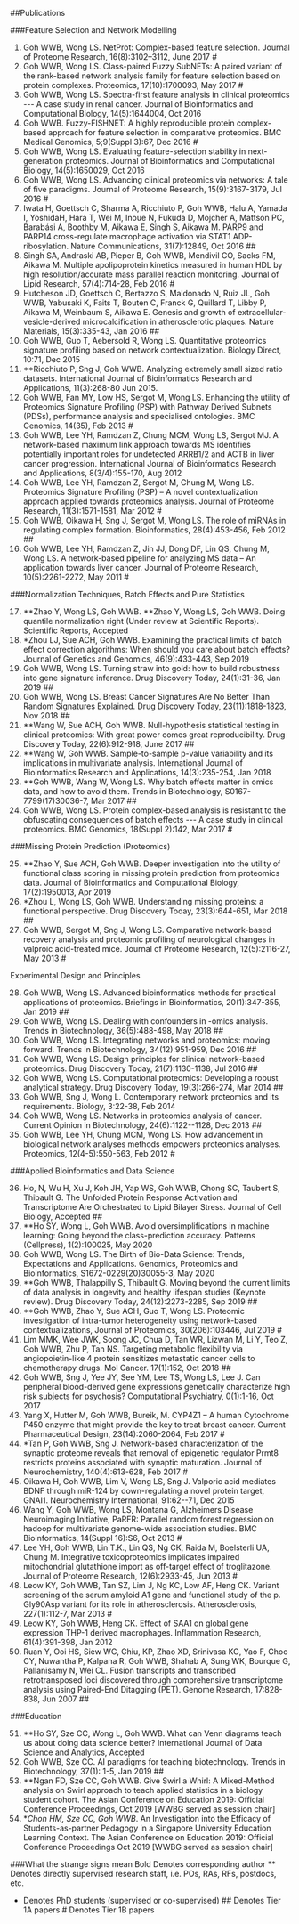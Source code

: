 ##Publications

###Feature Selection and Network Modelling

1.	Goh WWB, Wong LS. NetProt: Complex-based feature selection. Journal of Proteome Research, 16(8):3102–3112, June 2017 #
2.	Goh WWB, Wong LS. Class-paired Fuzzy SubNETs: A paired variant of the rank-based network analysis family for feature selection based on protein complexes. Proteomics, 17(10):1700093, May 2017 #
3.	Goh WWB, Wong LS. Spectra-first feature analysis in clinical proteomics --- A case study in renal cancer. Journal of Bioinformatics and Computational Biology, 14(5):1644004, Oct 2016 
4.	Goh WWB. Fuzzy-FISHNET: A highly reproducible protein complex-based approach for feature selection in comparative proteomics. BMC Medical Genomics, 5;9(Suppl 3):67, Dec 2016 #
5.	Goh WWB, Wong LS. Evaluating feature-selection stability in next-generation proteomics. Journal of Bioinformatics and Computational Biology, 14(5):1650029, Oct 2016 
6.	Goh WWB, Wong LS. Advancing clinical proteomics via networks: A tale of five paradigms. Journal of Proteome Research, 15(9):3167-3179, Jul 2016 #
7.	Iwata H, Goettsch C, Sharma A, Ricchiuto P, Goh WWB, Halu A, Yamada I, YoshidaH, Hara T, Wei M, Inoue N, Fukuda D, Mojcher A, Mattson PC, Barabási A, Boothby M, Aikawa E, Singh S, Aikawa M. PARP9 and PARP14 cross-regulate macrophage activation via STAT1 ADP-ribosylation. Nature Communications, 31(7):12849, Oct 2016 ##
8.	Singh SA, Andraski AB, Pieper B, Goh WWB, Mendivil CO, Sacks FM, Aikawa M. Multiple apolipoprotein kinetics measured in human HDL by high resolution/accurate mass parallel reaction monitoring. Journal of Lipid Research, 57(4):714-28, Feb 2016 # 
9.	Hutcheson JD, Goettsch C, Bertazzo S, Maldonado N, Ruiz JL, Goh WWB, Yabusaki K, Faits T, Bouten C, Franck G, Quillard T, Libby P, Aikawa M, Weinbaum S, Aikawa E. Genesis and growth of extracellular-vesicle-derived microcalcification in atherosclerotic plaques. Nature Materials, 15(3):335-43, Jan 2016 ##
10.	Goh WWB, Guo T, Aebersold R, Wong LS. Quantitative proteomics signature profiling based on network contextualization. Biology Direct, 10:71, Dec 2015 
11.	**Ricchiuto P, Sng J, Goh WWB. Analyzing extremely small sized ratio datasets. International Journal of Bioinformatics Research and Applications, 11(3):268-80 Jun 2015. 
12.	Goh WWB, Fan MY, Low HS, Sergot M, Wong LS. Enhancing the utility of Proteomics Signature Profiling (PSP) with Pathway Derived Subnets (PDSs), performance analysis and specialised ontologies. BMC Genomics, 14(35), Feb 2013 #
13.	Goh WWB, Lee YH, Ramdzan Z, Chung MCM, Wong LS, Sergot MJ. A network-based maximum link approach towards MS identifies potentially important roles for undetected ARRB1/2 and ACTB in liver cancer progression. International Journal of Bioinformatics Research and Applications, 8(3/4):155-170, Aug 2012
14.	Goh WWB, Lee YH, Ramdzan Z, Sergot M, Chung M, Wong LS. Proteomics Signature Profiling (PSP) – A novel contextualization approach applied towards proteomics analysis. Journal of Proteome Research, 11(3):1571-1581, Mar 2012 #
15.	Goh WWB, Oikawa H, Sng J, Sergot M, Wong LS. The role of miRNAs in regulating complex formation. Bioinformatics, 28(4):453-456, Feb 2012 ##
16.	Goh WWB, Lee YH, Ramdzan Z, Jin JJ, Dong DF, Lin QS, Chung M, Wong LS. A network-based pipeline for analyzing MS data – An application towards liver cancer. Journal of Proteome Research, 10(5):2261-2272, May 2011 #

###Normalization Techniques, Batch Effects and Pure Statistics

17.	**Zhao Y, Wong LS, Goh WWB. **Zhao Y, Wong LS, Goh WWB. Doing quantile normalization right (Under review at Scientific Reports). Scientific Reports, Accepted
18.	*Zhou LJ, Sue ACH, Goh WWB. Examining the practical limits of batch effect correction algorithms: When should you care about batch effects? Journal of Genetics and Genomics, 46(9):433-443, Sep 2019 
19.	Goh WWB, Wong LS. Turning straw into gold: how to build robustness into gene signature inference. Drug Discovery Today, 24(1):31-36, Jan 2019 ##
20.	Goh WWB, Wong LS. Breast Cancer Signatures Are No Better Than Random Signatures Explained. Drug Discovery Today, 23(11):1818-1823, Nov 2018 ##
21.	**Wang W, Sue ACH, Goh WWB. Null-hypothesis statistical testing in clinical proteomics: With great power comes great reproducibility. Drug Discovery Today, 22(6):912-918, June 2017 ##
22.	**Wang W, Goh WWB. Sample-to-sample p-value variability and its implications in multivariate analysis. International Journal of Bioinformatics Research and Applications, 14(3):235-254, Jan 2018 
23.	**Goh WWB, Wang W, Wong LS. Why batch effects matter in omics data, and how to avoid them. Trends in Biotechnology, S0167-7799(17)30036-7, Mar 2017 ##
24.	Goh WWB, Wong LS. Protein complex-based analysis is resistant to the obfuscating consequences of batch effects --- A case study in clinical proteomics. BMC Genomics, 18(Suppl 2):142, Mar 2017 #

###Missing Protein Prediction (Proteomics)

25.	**Zhao Y, Sue ACH, Goh WWB. Deeper investigation into the utility of functional class scoring in missing protein prediction from proteomics data. Journal of Bioinformatics and Computational Biology, 17(2):1950013, Apr 2019
26.	*Zhou L, Wong LS, Goh WWB. Understanding missing proteins: a functional perspective. Drug Discovery Today, 23(3):644-651, Mar 2018 ##
27.	Goh WWB, Sergot M, Sng J, Wong LS. Comparative network-based recovery analysis and proteomic profiling of neurological changes in valproic acid-treated mice. Journal of Proteome Research, 12(5):2116-27, May 2013 #

Experimental Design and Principles

28.	Goh WWB, Wong LS. Advanced bioinformatics methods for practical applications of proteomics. Briefings in Bioinformatics, 20(1):347-355, Jan 2019 ##
29.	Goh WWB, Wong LS. Dealing with confounders in -omics analysis. Trends in Biotechnology, 36(5):488-498, May 2018 ##
30.	Goh WWB, Wong LS. Integrating networks and proteomics: moving forward. Trends in Biotechnology, 34(12):951-959, Dec 2016 ##
31.	Goh WWB, Wong LS. Design principles for clinical network-based proteomics. Drug Discovery Today, 21(7):1130-1138, Jul 2016 ##
32.	Goh WWB, Wong LS. Computational proteomics: Developing a robust analytical strategy. Drug Discovery Today, 19(3):266-274, Mar 2014 ##
33.	Goh WWB, Sng J, Wong L. Contemporary network proteomics and its requirements. Biology, 3:22-38, Feb 2014 
34.	Goh WWB, Wong LS. Networks in proteomics analysis of cancer. Current Opinion in Biotechnology, 24(6):1122--1128, Dec 2013 ##
35.	Goh WWB, Lee YH, Chung MCM, Wong LS. How advancement in biological network analyses methods empowers proteomics analyses.  Proteomics, 12(4-5):550-563, Feb 2012 #

###Applied Bioinformatics and Data Science

36.	Ho, N, Wu H, Xu J, Koh JH, Yap WS, Goh WWB, Chong SC, Taubert S, Thibault G. The Unfolded Protein Response Activation and Transcriptome Are Orchestrated to Lipid Bilayer Stress. Journal of Cell Biology, Accepted ##
37.	**Ho SY, Wong L, Goh WWB. Avoid oversimplifications in machine learning: Going beyond the class-prediction accuracy. Patterns (Cellpress), 1(2):100025, May 2020
38.	Goh WWB, Wong LS. The Birth of Bio-Data Science: Trends, Expectations and Applications. Genomics, Proteomics and Bioinformatics, S1672-0229(20)30055-3, May 2020
39.	**Goh WWB, Thalappilly S, Thibault G. Moving beyond the current limits of data analysis in longevity and healthy lifespan studies (Keynote review). Drug Discovery Today, 24(12):2273-2285, Sep 2019 ##
40.	**Goh WWB, Zhao Y, Sue ACH, Guo T, Wong LS. Proteomic investigation of intra-tumor heterogeneity using network-based contextualizations, Journal of Proteomics, 30(206):103446, Jul 2019 #
41.	Lim MMK, Wee JWK, Soong JC, Chua D, Tan WR, Lizwan M, Li Y, Teo Z, Goh WWB, Zhu P, Tan NS. Targeting metabolic flexibility via angiopoietin-like 4 protein sensitizes metastatic cancer cells to chemotherapy drugs. Mol Cancer. 17(1):152, Oct 2018 ##
42.	Goh WWB, Sng J, Yee JY, See YM, Lee TS, Wong LS, Lee J. Can peripheral blood-derived gene expressions genetically characterize high risk subjects for psychosis? Computational Psychiatry, 0(1):1-16, Oct 2017
43.	Yang X, Hutter M, Goh WWB, Bureik, M. CYP4Z1 – A human Cytochrome P450 enzyme that might provide the key to treat breast cancer. Current Pharmaceutical Design, 23(14):2060-2064, Feb 2017 #
44.	*Tan P, Goh WWB, Sng J. Network-based characterization of the synaptic proteome reveals that removal of epigenetic regulator Prmt8 restricts proteins associated with synaptic maturation. Journal of Neurochemistry, 140(4):613-628, Feb 2017 #
45.	Oikawa H, Goh WWB, Lim V, Wong LS, Sng J. Valporic acid mediates BDNF through miR-124 by down-regulating a novel protein target, GNAI1. Neurochemistry International, 91:62--71, Dec 2015
46.	Wang Y, Goh WWB, Wong LS, Montana G, Alzheimers Disease Neuroimaging Initiative, PaRFR: Parallel random forest regression on hadoop for multivariate genome-wide association studies. BMC Bioinformatics, 14(Suppl 16):S6, Oct 2013 #
47.	Lee YH, Goh WWB, Lin T.K., Lin QS, Ng CK, Raida M, Boelsterli UA, Chung M. Integrative toxicoproteomics implicates impaired mitochondrial glutathione import as off-target effect of troglitazone. Journal of Proteome Research, 12(6):2933-45, Jun 2013 #
48.	Leow KY, Goh WWB, Tan SZ, Lim J, Ng KC, Low AF, Heng CK. Variant screening of the serum amyloid A1 gene and functional study of the p. Gly90Asp variant for its role in atherosclerosis. Atherosclerosis, 227(1):112-7, Mar 2013 #
49.	Leow KY, Goh WWB, Heng CK. Effect of SAA1 on global gene expression THP-1 derived macrophages. Inflammation Research, 61(4):391-398, Jan 2012 
50.	Ruan Y, Ooi HS, Siew WC, Chiu, KP, Zhao XD, Srinivasa KG, Yao F, Choo CY, Nuwantha P, Kalpana R, Goh WWB, Shahab A, Sung WK, Bourque G, Pallanisamy N, Wei CL.  Fusion transcripts and transcribed retrotransposed loci discovered through comprehensive transcriptome analysis using Paired-End Ditagging (PET). Genome Research, 17:828-838, Jun 2007 ##

###Education

51.	**Ho SY, Sze CC, Wong L, Goh WWB. What can Venn diagrams teach us about doing data science better?  International Journal of Data Science and Analytics, Accepted
52.	Goh WWB, Sze CC. AI paradigms for teaching biotechnology. Trends in Biotechnology, 37(1): 1-5, Jan 2019 ##
53.	**Ngan FD, Sze CC, Goh WWB. Give Swirl a Whirl: A Mixed-Method analysis on Swirl approach to teach applied statistics in a biology student cohort. The Asian Conference on Education 2019: Official Conference Proceedings, Oct 2019 [WWBG served as session chair] 
54.	**Chon HM, Sze CC, Goh WWB*. An Investigation into the Efficacy of Students-as-partner Pedagogy in a Singapore University Education Learning Context. The Asian Conference on Education 2019: Official Conference Proceedings Oct 2019 [WWBG served as session chair] 




###What the strange signs mean
Bold	Denotes corresponding author
**	Denotes directly supervised research staff, i.e. POs, RAs, RFs, postdocs, etc.
*	Denotes PhD students (supervised or co-supervised)
\## 	Denotes Tier 1A papers
\#	Denotes Tier 1B papers

